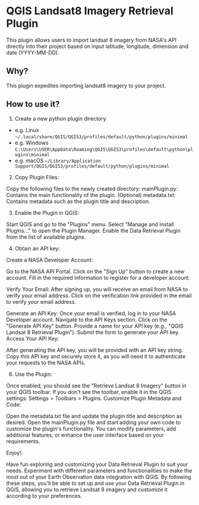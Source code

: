 # QGIS Landsat8 Imagery Retrieval Plugin

This plugin allows users to import landsat 8 imagery from NASA's API directly into their project based on input latitude, longitude, dimension and date (YYYY-MM-DD).

## Why?

This plugin expedites importing landsat8 imagery to your project.

## How to use it?

1. Create a new python plugin directory
  * e.g. Linux ```~/.local/share/QGIS/QGIS3/profiles/default/python/plugins/minimal```
  * e.g. Windows ```C:\Users\USER\AppData\Roaming\QGIS\QGIS3\profiles\default\python\plugins\minimal```
  * e.g. macOS ```~/Library/Application Support/QGIS/QGIS3/profiles/default/python/plugins/minimal```

2. Copy Plugin Files:

Copy the following files to the newly created directory:
mainPlugin.py: Contains the main functionality of the plugin.
(Optional) metadata.txt: Contains metadata such as the plugin title and description.

3. Enable the Plugin in QGIS:

Start QGIS and go to the "Plugins" menu.
Select "Manage and Install Plugins..." to open the Plugin Manager.
Enable the Data Retrieval Plugin from the list of available plugins.

4. Obtain an API key:

Create a NASA Developer Account:

Go to the NASA API Portal.
Click on the "Sign Up" button to create a new account.
Fill in the required information to register for a developer account.

Verify Your Email:
After signing up, you will receive an email from NASA to verify your email address.
Click on the verification link provided in the email to verify your email address.

Generate an API Key:
Once your email is verified, log in to your NASA Developer account.
Navigate to the API Keys section.
Click on the "Generate API Key" button.
Provide a name for your API key (e.g., "QGIS Landsat 8 Retrieval Plugin").
Submit the form to generate your API key.
Access Your API Key:

After generating the API key, you will be provided with an API key string.
Copy this API key and securely store it, as you will need it to authenticate your requests to the NASA APIs.

6. Use the Plugin:

Once enabled, you should see the "Retrieve Landsat 8 Imagery" button in your QGIS toolbar.
If you don't see the toolbar, enable it in the QGIS settings: Settings > Toolbars > Plugins.
Customize Plugin Metadata and Code:

Open the metadata.txt file and update the plugin title and description as desired.
Open the mainPlugin.py file and start adding your own code to customize the plugin's functionality.
You can modify parameters, add additional features, or enhance the user interface based on your requirements.


Enjoy!:

Have fun exploring and customizing your Data Retrieval Plugin to suit your needs. Experiment with different parameters and functionalities to make the most out of your Earth Observation data integration with QGIS.
By following these steps, you'll be able to set up and use your Data Retrieval Plugin in QGIS, allowing you to retrieve Landsat 8 imagery and customize it according to your preferences.




